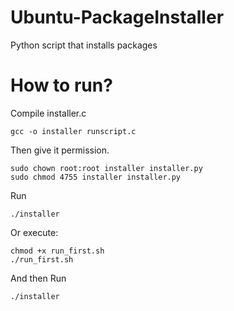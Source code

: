 # Ubuntu-PackageInstaller
Python script that installs packages

# How to run?
Compile installer.c
```
gcc -o installer runscript.c
```
Then give it permission.
```
sudo chown root:root installer installer.py
sudo chmod 4755 installer installer.py
```
Run  
```
./installer
```

Or execute:
```
chmod +x run_first.sh
./run_first.sh
```
And then Run  
```
./installer
```
